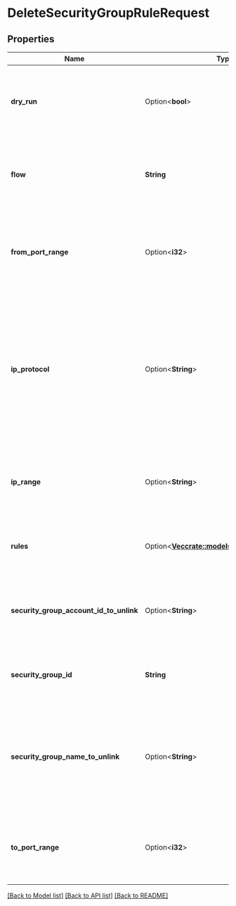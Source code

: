 # DeleteSecurityGroupRuleRequest

## Properties

Name | Type | Description | Notes
------------ | ------------- | ------------- | -------------
**dry_run** | Option<**bool**> | If true, checks whether you have the required permissions to perform the action. | [optional]
**flow** | **String** | The direction of the flow: `Inbound` or `Outbound`. You can specify `Outbound` for Nets only. | 
**from_port_range** | Option<**i32**> | The beginning of the port range for the TCP and UDP protocols, or an ICMP type number. | [optional]
**ip_protocol** | Option<**String**> | The IP protocol name (`tcp`, `udp`, `icmp`, or `-1` for all protocols). By default, `-1`. In a Net, this can also be an IP protocol number. For more information, see the [IANA.org website](https://www.iana.org/assignments/protocol-numbers/protocol-numbers.xhtml). | [optional]
**ip_range** | Option<**String**> | The IP range for the security group rule, in CIDR notation (for example, 10.0.0.0/16). | [optional]
**rules** | Option<[**Vec<crate::models::SecurityGroupRule>**](SecurityGroupRule.md)> | One or more rules you want to delete from the security group. | [optional]
**security_group_account_id_to_unlink** | Option<**String**> | The account ID of the owner of the security group you want to delete a rule from. | [optional]
**security_group_id** | **String** | The ID of the security group you want to delete a rule from. | 
**security_group_name_to_unlink** | Option<**String**> | The ID of the source security group. If you are in the Public Cloud, you can also specify the name of the source security group. | [optional]
**to_port_range** | Option<**i32**> | The end of the port range for the TCP and UDP protocols, or an ICMP type number. | [optional]

[[Back to Model list]](../README.md#documentation-for-models) [[Back to API list]](../README.md#documentation-for-api-endpoints) [[Back to README]](../README.md)


